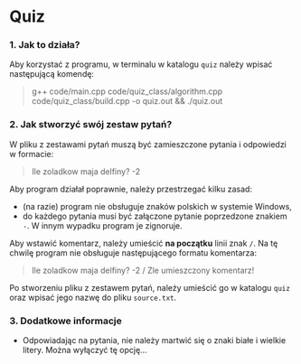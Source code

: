 # Quiz
### 1. Jak to działa?
Aby korzystać z programu, w terminalu w katalogu `quiz` należy wpisać następującą komendę: 
>g++ code/main.cpp code/quiz_class/algorithm.cpp code/quiz_class/build.cpp -o quiz.out && ./quiz.out

### 2. Jak stworzyć swój zestaw pytań?
W pliku z zestawami pytań muszą być zamieszczone pytania i odpowiedzi w formacie:
>Ile zoladkow maja delfiny?  -2

Aby program działał poprawnie, należy przestrzegać kilku zasad:
- (na razie) program nie obsługuje znaków polskich w systemie Windows,
- do każdego pytania musi być załączone pytanie poprzedzone znakiem `-`. W innym wypadku program je zignoruje.

Aby wstawić komentarz, należy umieścić **na początku** linii znak `/`. Na tę chwilę program nie obsługuje następującego formatu komentarza:
>Ile zoladkow maja delfiny?      -2  / Zle umieszczony komentarz!

Po stworzeniu pliku z zestawem pytań, należy umieścić go w katalogu `quiz` oraz wpisać jego nazwę do pliku `source.txt`.

### 3. Dodatkowe informacje
- Odpowiadając na pytania, nie należy martwić się o znaki białe i wielkie litery. Można wyłączyć tę opcję... 
